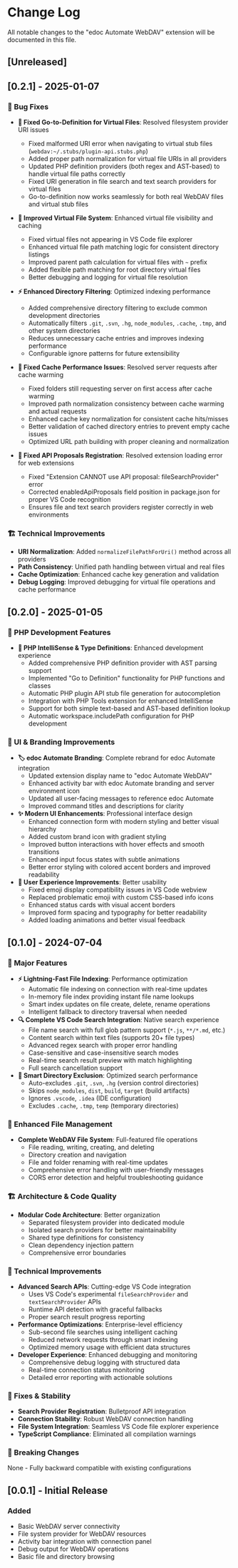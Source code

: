 # Change Log

All notable changes to the "edoc Automate WebDAV" extension will be documented in this file.

## [Unreleased]

## [0.2.1] - 2025-01-07

### 🐛 Bug Fixes
- **🔗 Fixed Go-to-Definition for Virtual Files**: Resolved filesystem provider URI issues
  - Fixed malformed URI error when navigating to virtual stub files (`webdav:~/.stubs/plugin-api.stubs.php`)
  - Added proper path normalization for virtual file URIs in all providers
  - Updated PHP definition providers (both regex and AST-based) to handle virtual file paths correctly
  - Fixed URI generation in file search and text search providers for virtual files
  - Go-to-definition now works seamlessly for both real WebDAV files and virtual stub files

- **📁 Improved Virtual File System**: Enhanced virtual file visibility and caching
  - Fixed virtual files not appearing in VS Code file explorer
  - Enhanced virtual file path matching logic for consistent directory listings
  - Improved parent path calculation for virtual files with `~` prefix
  - Added flexible path matching for root directory virtual files
  - Better debugging and logging for virtual file resolution

- **⚡ Enhanced Directory Filtering**: Optimized indexing performance
  - Added comprehensive directory filtering to exclude common development directories
  - Automatically filters `.git`, `.svn`, `.hg`, `node_modules`, `.cache`, `.tmp`, and other system directories
  - Reduces unnecessary cache entries and improves indexing performance
  - Configurable ignore patterns for future extensibility

- **🔄 Fixed Cache Performance Issues**: Resolved server requests after cache warming
  - Fixed folders still requesting server on first access after cache warming
  - Improved path normalization consistency between cache warming and actual requests
  - Enhanced cache key normalization for consistent cache hits/misses
  - Better validation of cached directory entries to prevent empty cache issues
  - Optimized URL path building with proper cleaning and normalization

- **🔧 Fixed API Proposals Registration**: Resolved extension loading error for web extensions
  - Fixed "Extension CANNOT use API proposal: fileSearchProvider" error
  - Corrected enabledApiProposals field position in package.json for proper VS Code recognition
  - Ensures file and text search providers register correctly in web environments

### 🏗️ Technical Improvements
- **URI Normalization**: Added `normalizeFilePathForUri()` method across all providers
- **Path Consistency**: Unified path handling between virtual and real files
- **Cache Optimization**: Enhanced cache key generation and validation
- **Debug Logging**: Improved debugging for virtual file operations and cache performance

## [0.2.0] - 2025-01-05

### 🚀 PHP Development Features
- **📝 PHP IntelliSense & Type Definitions**: Enhanced development experience
  - Added comprehensive PHP definition provider with AST parsing support
  - Implemented "Go to Definition" functionality for PHP functions and classes
  - Automatic PHP plugin API stub file generation for autocompletion
  - Integration with PHP Tools extension for enhanced IntelliSense
  - Support for both simple text-based and AST-based definition lookup
  - Automatic workspace.includePath configuration for PHP development

### 🎨 UI & Branding Improvements
- **🏷️ edoc Automate Branding**: Complete rebrand for edoc Automate integration
  - Updated extension display name to "edoc Automate WebDAV"
  - Enhanced activity bar with edoc Automate branding and server environment icon
  - Updated all user-facing messages to reference edoc Automate
  - Improved command titles and descriptions for clarity
- **✨ Modern UI Enhancements**: Professional interface design
  - Enhanced connection form with modern styling and better visual hierarchy
  - Added custom brand icon with gradient styling
  - Improved button interactions with hover effects and smooth transitions
  - Enhanced input focus states with subtle animations
  - Better error styling with colored accent borders and improved readability
- **🔧 User Experience Improvements**: Better usability
  - Fixed emoji display compatibility issues in VS Code webview
  - Replaced problematic emoji with custom CSS-based info icons
  - Enhanced status cards with visual accent borders
  - Improved form spacing and typography for better readability
  - Added loading animations and better visual feedback

## [0.1.0] - 2024-07-04

### 🚀 Major Features
- **⚡ Lightning-Fast File Indexing**: Performance optimization
  - Automatic file indexing on connection with real-time updates
  - In-memory file index providing instant file name lookups
  - Smart index updates on file create, delete, rename operations
  - Intelligent fallback to directory traversal when needed
- **🔍 Complete VS Code Search Integration**: Native search experience
  - File name search with full glob pattern support (`*.js`, `**/*.md`, etc.)
  - Content search within text files (supports 20+ file types)
  - Advanced regex search with proper error handling
  - Case-sensitive and case-insensitive search modes
  - Real-time search result preview with match highlighting
  - Full search cancellation support
- **🎯 Smart Directory Exclusion**: Optimized search performance
  - Auto-excludes `.git`, `.svn`, `.hg` (version control directories)
  - Skips `node_modules`, `dist`, `build`, `target` (build artifacts)
  - Ignores `.vscode`, `.idea` (IDE configuration)
  - Excludes `.cache`, `.tmp`, `temp` (temporary directories)

### 📁 Enhanced File Management
- **Complete WebDAV File System**: Full-featured file operations
  - File reading, writing, creating, and deleting
  - Directory creation and navigation
  - File and folder renaming with real-time updates
  - Comprehensive error handling with user-friendly messages
  - CORS error detection and helpful troubleshooting guidance

### 🏗️ Architecture & Code Quality
- **Modular Code Architecture**: Better organization
  - Separated filesystem provider into dedicated module
  - Isolated search providers for better maintainability
  - Shared type definitions for consistency
  - Clean dependency injection pattern
  - Comprehensive error boundaries

### 🔧 Technical Improvements
- **Advanced Search APIs**: Cutting-edge VS Code integration
  - Uses VS Code's experimental `fileSearchProvider` and `textSearchProvider` APIs
  - Runtime API detection with graceful fallbacks
  - Proper search result progress reporting
- **Performance Optimizations**: Enterprise-level efficiency
  - Sub-second file searches using intelligent caching
  - Reduced network requests through smart indexing
  - Optimized memory usage with efficient data structures
- **Developer Experience**: Enhanced debugging and monitoring
  - Comprehensive debug logging with structured data
  - Real-time connection status monitoring
  - Detailed error reporting with actionable solutions

### 🐛 Fixes & Stability
- **Search Provider Registration**: Bulletproof API integration
- **Connection Stability**: Robust WebDAV connection handling
- **File System Integration**: Seamless VS Code file explorer experience
- **TypeScript Compliance**: Eliminated all compilation warnings

### 🔄 Breaking Changes
None - Fully backward compatible with existing configurations

## [0.0.1] - Initial Release

### Added
- Basic WebDAV server connectivity
- File system provider for WebDAV resources
- Activity bar integration with connection panel
- Debug output for WebDAV operations
- Basic file and directory browsing